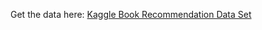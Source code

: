 Get the data here: [Kaggle Book Recommendation Data Set](https://www.kaggle.com/datasets/arashnic/book-recommendation-dataset)
